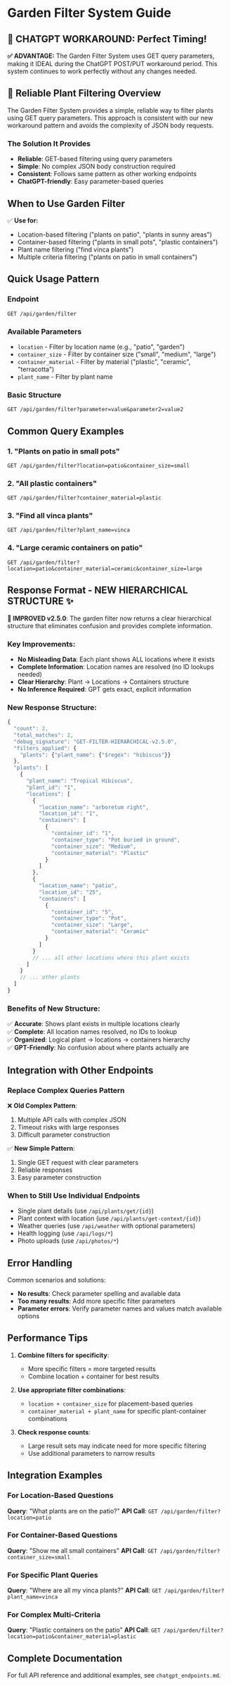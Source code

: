 # Garden Filter System Guide

## 🔄 CHATGPT WORKAROUND: Perfect Timing!

**✅ ADVANTAGE:** The Garden Filter System uses GET query parameters, making it IDEAL during the ChatGPT POST/PUT workaround period. This system continues to work perfectly without any changes needed.

## 🚀 Reliable Plant Filtering Overview

The Garden Filter System provides a simple, reliable way to filter plants using GET query parameters. This approach is consistent with our new workaround pattern and avoids the complexity of JSON body requests.

### The Solution It Provides
- **Reliable**: GET-based filtering using query parameters
- **Simple**: No complex JSON body construction required
- **Consistent**: Follows same pattern as other working endpoints
- **ChatGPT-friendly**: Easy parameter-based queries

## When to Use Garden Filter

✅ **Use for:**
- Location-based filtering ("plants on patio", "plants in sunny areas")  
- Container-based filtering ("plants in small pots", "plastic containers")
- Plant name filtering ("find vinca plants")
- Multiple criteria filtering ("plants on patio in small containers")

## Quick Usage Pattern

### Endpoint
`GET /api/garden/filter`

### Available Parameters
- `location` - Filter by location name (e.g., "patio", "garden")
- `container_size` - Filter by container size ("small", "medium", "large") 
- `container_material` - Filter by material ("plastic", "ceramic", "terracotta")
- `plant_name` - Filter by plant name

### Basic Structure
```
GET /api/garden/filter?parameter=value&parameter2=value2
```

## Common Query Examples

### 1. "Plants on patio in small pots"
```
GET /api/garden/filter?location=patio&container_size=small
```

### 2. "All plastic containers"
```
GET /api/garden/filter?container_material=plastic
```

### 3. "Find all vinca plants"
```
GET /api/garden/filter?plant_name=vinca
```

### 4. "Large ceramic containers on patio"
```
GET /api/garden/filter?location=patio&container_material=ceramic&container_size=large
```

## Response Format - NEW HIERARCHICAL STRUCTURE ✨

**🎉 IMPROVED v2.5.0**: The garden filter now returns a clear hierarchical structure that eliminates confusion and provides complete information.

### Key Improvements:
- **No Misleading Data**: Each plant shows ALL locations where it exists
- **Complete Information**: Location names are resolved (no ID lookups needed)
- **Clear Hierarchy**: Plant → Locations → Containers structure
- **No Inference Required**: GPT gets exact, explicit information

### New Response Structure:
```javascript
{
  "count": 2,
  "total_matches": 2,
  "debug_signature": "GET-FILTER-HIERARCHICAL-v2.5.0",
  "filters_applied": {
    "plants": {"plant_name": {"$regex": "hibiscus"}}
  },
  "plants": [
    {
      "plant_name": "Tropical Hibiscus",
      "plant_id": "1",
      "locations": [
        {
          "location_name": "arboretum right",
          "location_id": "1",
          "containers": [
            {
              "container_id": "1",
              "container_type": "Pot buried in ground",
              "container_size": "Medium",
              "container_material": "Plastic"
            }
          ]
        },
        {
          "location_name": "patio",
          "location_id": "25",
          "containers": [
            {
              "container_id": "5",
              "container_type": "Pot",
              "container_size": "Large", 
              "container_material": "Ceramic"
            }
          ]
        }
        // ... all other locations where this plant exists
      ]
    }
    // ... other plants
  ]
}
```

### Benefits of New Structure:
✅ **Accurate**: Shows plant exists in multiple locations clearly  
✅ **Complete**: All location names resolved, no IDs to lookup  
✅ **Organized**: Logical plant → locations → containers hierarchy  
✅ **GPT-Friendly**: No confusion about where plants actually are

## Integration with Other Endpoints

### Replace Complex Queries Pattern
❌ **Old Complex Pattern**:
1. Multiple API calls with complex JSON
2. Timeout risks with large responses
3. Difficult parameter construction

✅ **New Simple Pattern**:
1. Single GET request with clear parameters
2. Reliable responses
3. Easy parameter construction

### When to Still Use Individual Endpoints
- Single plant details (use `/api/plants/get/{id}`)
- Plant context with location (use `/api/plants/get-context/{id}`)
- Weather queries (use `/api/weather` with optional parameters)
- Health logging (use `/api/logs/*`)
- Photo uploads (use `/api/photos/*`)

## Error Handling

Common scenarios and solutions:
- **No results**: Check parameter spelling and available data
- **Too many results**: Add more specific filter parameters
- **Parameter errors**: Verify parameter names and values match available options

## Performance Tips

1. **Combine filters for specificity**:
   - More specific filters = more targeted results
   - Combine location + container for best results

2. **Use appropriate filter combinations**:
   - `location + container_size` for placement-based queries
   - `container_material + plant_name` for specific plant-container combinations

3. **Check response counts**:
   - Large result sets may indicate need for more specific filtering
   - Use additional parameters to narrow results

## Integration Examples

### For Location-Based Questions
**Query**: "What plants are on the patio?"
**API Call**: `GET /api/garden/filter?location=patio`

### For Container-Based Questions  
**Query**: "Show me all small containers"
**API Call**: `GET /api/garden/filter?container_size=small`

### For Specific Plant Queries
**Query**: "Where are all my vinca plants?"
**API Call**: `GET /api/garden/filter?plant_name=vinca`

### For Complex Multi-Criteria
**Query**: "Plastic containers on the patio"
**API Call**: `GET /api/garden/filter?location=patio&container_material=plastic`

## Complete Documentation

For full API reference and additional examples, see `chatgpt_endpoints.md`.